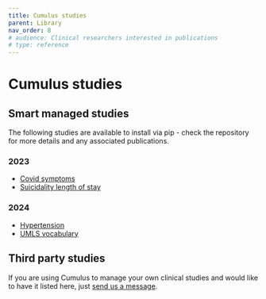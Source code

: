 ```yaml
---
title: Cumulus studies
parent: Library
nav_order: 8
# audience: Clinical researchers interested in publications
# type: reference
---
```


# Cumulus studies

## Smart managed studies

The following studies are available to install via pip - check the repository
for more details and any associated publications.

### 2023
- [Covid symptoms](https://github.com/smart-on-fhir/cumulus-library-covid)
- [Suicidality length of stay](https://github.com/smart-on-fhir/cumulus-library-suicidality-los)

### 2024
- [Hypertension](https://github.com/smart-on-fhir/cumulus-library-hypertension)
- [UMLS vocabulary](https://github.com/smart-on-fhir/cumulus-library-umls)

## Third party studies

If you are using Cumulus to manage your own clinical studies and would like
to have it listed here, just 
[send us a message](https://smarthealthit.org/an-app-platform-for-healthcare/contact-us/).